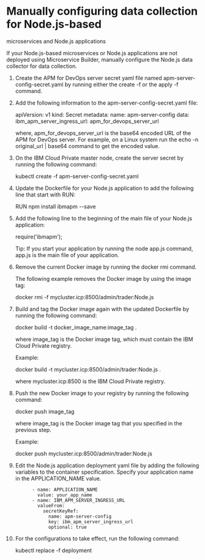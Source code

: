 # Manually configuring data collection for Node.js-based
microservices and Node.js applications

If your Node.js-based microservices or Node.js applications are
not deployed using Microservice Builder, manually configure the
Node.js data collector for data collection.

1. Create the APM for DevOps server secret yaml file named
   apm-server-config-secret.yaml by running either the create -f
   or the apply -f command.

2. Add the following information to the
   apm-server-config-secret.yaml file:

   apiVersion: v1
   kind: Secret
   metadata:
     name: apm-server-config
   data:
     ibm_apm_server_ingress_url: apm_for_devops_server_url

   where, apm_for_devops_server_url is the base64 encoded URL of
   the APM for DevOps server. For example, on a Linux system run
   the echo -n original_url | base64 command to get the encoded
   value.

3. On the IBM Cloud Private master node, create the server secret
   by running the following command:

   kubectl create -f apm-server-config-secret.yaml

4. Update the Dockerfile for your Node.js application to add the
   following line that start with RUN:

   RUN npm install ibmapm --save

5. Add the following line to the beginning of the main file of
   your Node.js application:

   require('ibmapm');

   Tip: If you start your application by running the node app.js
   command, app.js is the main file of your application.

6. Remove the current Docker image by running the docker rmi
   command.

   The following example removes the Docker image by using the
   image tag:

   docker rmi -f mycluster.icp:8500/admin/trader:Node.js

7. Build and tag the Docker image again with the updated
   Dockerfile by running the following command:

   docker build -t docker_image_name:image_tag .

   where image_tag is the Docker image tag, which must contain
   the IBM Cloud Private registry.

   Example:

   docker build -t mycluster.icp:8500/admin/trader:Node.js .

   where mycluster.icp:8500 is the IBM Cloud Private registry.

8. Push the new Docker image to your registry by running the
   following command:

   docker push image_tag

   where image_tag is the Docker image tag that you specified in
   the previous step.

   Example:

   docker push mycluster.icp:8500/admin/trader:Node.js

9. Edit the Node.js application deployment yaml file by adding
   the following variables to the container specification.
   Specify your application name in the APPLICATION_NAME value.

             - name: APPLICATION_NAME
               value: your_app_name
             - name: IBM_APM_SERVER_INGRESS_URL
               valueFrom:
                 secretKeyRef:
                   name: apm-server-config
                   key: ibm_apm_server_ingress_url
                   optional: true

10. For the configurations to take effect, run the following
    command:

    kubectl replace -f deployment